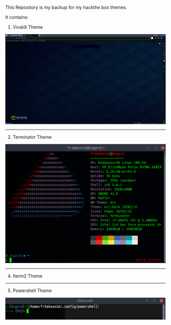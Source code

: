 This Repository is my backup for my hackthe box themes. 

It contains:


1. Vivaldi Theme

![Vivaldi-Theme](/vivaldi/vivaldi-HTB.png)

---

2. Terminator Theme

![Terminator-Theme](/terminator/terminator-HTB.png)

---

4. Iterm2 Theme

---

5. Powershell Theme

![Powershell-Theme](/powershell/powershell-HTB.png)

